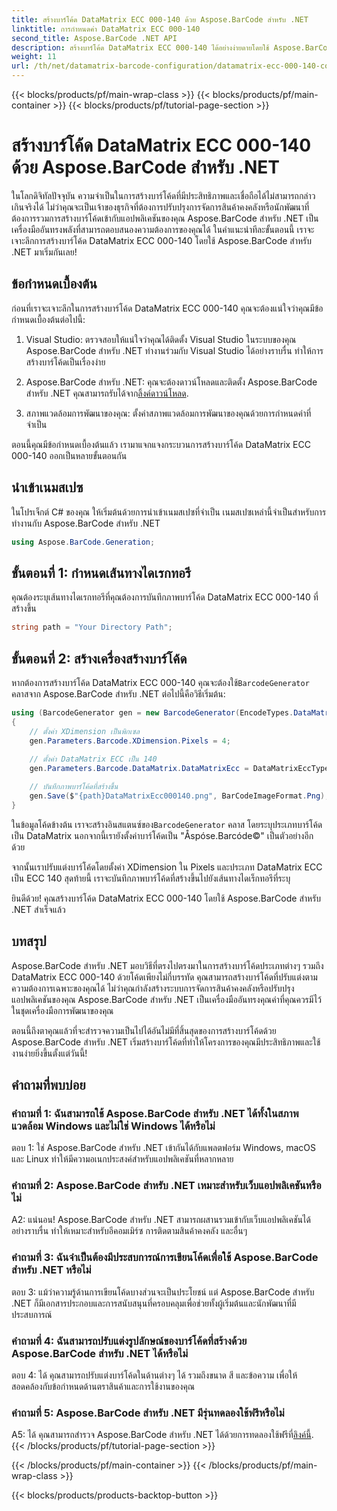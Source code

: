 ```yaml
---
title: สร้างบาร์โค้ด DataMatrix ECC 000-140 ด้วย Aspose.BarCode สำหรับ .NET
linktitle: การกำหนดค่า DataMatrix ECC 000-140
second_title: Aspose.BarCode .NET API
description: สร้างบาร์โค้ด DataMatrix ECC 000-140 ได้อย่างง่ายดายโดยใช้ Aspose.BarCode สำหรับ .NET เพิ่มประสิทธิภาพในการจัดการสินค้าคงคลังและอื่นๆ
weight: 11
url: /th/net/datamatrix-barcode-configuration/datamatrix-ecc-000-140-configuration/
---
```


{{< blocks/products/pf/main-wrap-class >}}
{{< blocks/products/pf/main-container >}}
{{< blocks/products/pf/tutorial-page-section >}}

# สร้างบาร์โค้ด DataMatrix ECC 000-140 ด้วย Aspose.BarCode สำหรับ .NET

ในโลกดิจิทัลปัจจุบัน ความจำเป็นในการสร้างบาร์โค้ดที่มีประสิทธิภาพและเชื่อถือได้ไม่สามารถกล่าวเกินจริงได้ ไม่ว่าคุณจะเป็นเจ้าของธุรกิจที่ต้องการปรับปรุงการจัดการสินค้าคงคลังหรือนักพัฒนาที่ต้องการรวมการสร้างบาร์โค้ดเข้ากับแอปพลิเคชันของคุณ Aspose.BarCode สำหรับ .NET เป็นเครื่องมืออันทรงพลังที่สามารถตอบสนองความต้องการของคุณได้ ในคำแนะนำทีละขั้นตอนนี้ เราจะเจาะลึกการสร้างบาร์โค้ด DataMatrix ECC 000-140 โดยใช้ Aspose.BarCode สำหรับ .NET มาเริ่มกันเลย!

## ข้อกำหนดเบื้องต้น

ก่อนที่เราจะเจาะลึกในการสร้างบาร์โค้ด DataMatrix ECC 000-140 คุณจะต้องแน่ใจว่าคุณมีข้อกำหนดเบื้องต้นต่อไปนี้:

1. Visual Studio: ตรวจสอบให้แน่ใจว่าคุณได้ติดตั้ง Visual Studio ในระบบของคุณ Aspose.BarCode สำหรับ .NET ทำงานร่วมกับ Visual Studio ได้อย่างราบรื่น ทำให้การสร้างบาร์โค้ดเป็นเรื่องง่าย

2.  Aspose.BarCode สำหรับ .NET: คุณจะต้องดาวน์โหลดและติดตั้ง Aspose.BarCode สำหรับ .NET คุณสามารถรับได้จาก[ลิ้งค์ดาวน์โหลด](https://releases.aspose.com/barcode/net/).

3. สภาพแวดล้อมการพัฒนาของคุณ: ตั้งค่าสภาพแวดล้อมการพัฒนาของคุณด้วยการกำหนดค่าที่จำเป็น

ตอนนี้คุณมีข้อกำหนดเบื้องต้นแล้ว เรามาแจกแจงกระบวนการสร้างบาร์โค้ด DataMatrix ECC 000-140 ออกเป็นหลายขั้นตอนกัน

## นำเข้าเนมสเปซ

ในโปรเจ็กต์ C# ของคุณ ให้เริ่มต้นด้วยการนำเข้าเนมสเปซที่จำเป็น เนมสเปซเหล่านี้จำเป็นสำหรับการทำงานกับ Aspose.BarCode สำหรับ .NET

```csharp
using Aspose.BarCode.Generation;
```

## ขั้นตอนที่ 1: กำหนดเส้นทางไดเรกทอรี

คุณต้องระบุเส้นทางไดเรกทอรีที่คุณต้องการบันทึกภาพบาร์โค้ด DataMatrix ECC 000-140 ที่สร้างขึ้น

```csharp
string path = "Your Directory Path";
```

## ขั้นตอนที่ 2: สร้างเครื่องสร้างบาร์โค้ด

 หากต้องการสร้างบาร์โค้ด DataMatrix ECC 000-140 คุณจะต้องใช้`BarcodeGenerator` คลาสจาก Aspose.BarCode สำหรับ .NET ต่อไปนี้คือวิธีเริ่มต้น:

```csharp
using (BarcodeGenerator gen = new BarcodeGenerator(EncodeTypes.DataMatrix, "Åspóse.Barcóde©"))
{
    // ตั้งค่า XDimension เป็นพิกเซล
    gen.Parameters.Barcode.XDimension.Pixels = 4;
    
    // ตั้งค่า DataMatrix ECC เป็น 140
    gen.Parameters.Barcode.DataMatrix.DataMatrixEcc = DataMatrixEccType.Ecc140;

    // บันทึกภาพบาร์โค้ดที่สร้างขึ้น
    gen.Save($"{path}DataMatrixEcc000140.png", BarCodeImageFormat.Png);
}
```

 ในข้อมูลโค้ดข้างต้น เราจะสร้างอินสแตนซ์ของ`BarcodeGenerator` คลาส โดยระบุประเภทบาร์โค้ดเป็น DataMatrix นอกจากนี้เรายังตั้งค่าบาร์โค้ดเป็น "Åspóse.Barcóde©" เป็นตัวอย่างอีกด้วย

จากนั้นเราปรับแต่งบาร์โค้ดโดยตั้งค่า XDimension ใน Pixels และประเภท DataMatrix ECC เป็น ECC 140 สุดท้ายนี้ เราจะบันทึกภาพบาร์โค้ดที่สร้างขึ้นไปยังเส้นทางไดเร็กทอรีที่ระบุ

ยินดีด้วย! คุณสร้างบาร์โค้ด DataMatrix ECC 000-140 โดยใช้ Aspose.BarCode สำหรับ .NET สำเร็จแล้ว

## บทสรุป

Aspose.BarCode สำหรับ .NET มอบวิธีที่ตรงไปตรงมาในการสร้างบาร์โค้ดประเภทต่างๆ รวมถึง DataMatrix ECC 000-140 ด้วยโค้ดเพียงไม่กี่บรรทัด คุณสามารถสร้างบาร์โค้ดที่ปรับแต่งตามความต้องการเฉพาะของคุณได้ ไม่ว่าคุณกำลังสร้างระบบการจัดการสินค้าคงคลังหรือปรับปรุงแอปพลิเคชันของคุณ Aspose.BarCode สำหรับ .NET เป็นเครื่องมืออันทรงคุณค่าที่คุณควรมีไว้ในชุดเครื่องมือการพัฒนาของคุณ

ตอนนี้ถึงตาคุณแล้วที่จะสำรวจความเป็นไปได้อันไม่มีที่สิ้นสุดของการสร้างบาร์โค้ดด้วย Aspose.BarCode สำหรับ .NET เริ่มสร้างบาร์โค้ดที่ทำให้โครงการของคุณมีประสิทธิภาพและใช้งานง่ายยิ่งขึ้นตั้งแต่วันนี้!

## คำถามที่พบบ่อย

### คำถามที่ 1: ฉันสามารถใช้ Aspose.BarCode สำหรับ .NET ได้ทั้งในสภาพแวดล้อม Windows และไม่ใช่ Windows ได้หรือไม่

ตอบ 1: ใช่ Aspose.BarCode สำหรับ .NET เข้ากันได้กับแพลตฟอร์ม Windows, macOS และ Linux ทำให้มีความอเนกประสงค์สำหรับแอปพลิเคชันที่หลากหลาย

### คำถามที่ 2: Aspose.BarCode สำหรับ .NET เหมาะสำหรับเว็บแอปพลิเคชันหรือไม่

A2: แน่นอน! Aspose.BarCode สำหรับ .NET สามารถผสานรวมเข้ากับเว็บแอปพลิเคชันได้อย่างราบรื่น ทำให้เหมาะสำหรับอีคอมเมิร์ซ การติดตามสินค้าคงคลัง และอื่นๆ

### คำถามที่ 3: ฉันจำเป็นต้องมีประสบการณ์การเขียนโค้ดเพื่อใช้ Aspose.BarCode สำหรับ .NET หรือไม่

ตอบ 3: แม้ว่าความรู้ด้านการเขียนโค้ดบางส่วนจะเป็นประโยชน์ แต่ Aspose.BarCode สำหรับ .NET ก็มีเอกสารประกอบและการสนับสนุนที่ครอบคลุมเพื่อช่วยทั้งผู้เริ่มต้นและนักพัฒนาที่มีประสบการณ์

### คำถามที่ 4: ฉันสามารถปรับแต่งรูปลักษณ์ของบาร์โค้ดที่สร้างด้วย Aspose.BarCode สำหรับ .NET ได้หรือไม่

ตอบ 4: ได้ คุณสามารถปรับแต่งบาร์โค้ดในด้านต่างๆ ได้ รวมถึงขนาด สี และข้อความ เพื่อให้สอดคล้องกับข้อกำหนดด้านตราสินค้าและการใช้งานของคุณ

### คำถามที่ 5: Aspose.BarCode สำหรับ .NET มีรุ่นทดลองใช้ฟรีหรือไม่

 A5: ได้ คุณสามารถสำรวจ Aspose.BarCode สำหรับ .NET ได้ด้วยการทดลองใช้ฟรีที่[ลิงค์นี้](https://releases.aspose.com/).
{{< /blocks/products/pf/tutorial-page-section >}}

{{< /blocks/products/pf/main-container >}}
{{< /blocks/products/pf/main-wrap-class >}}

{{< blocks/products/products-backtop-button >}}
